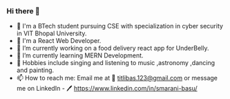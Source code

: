 ### Hi there 👋

- 🏢 I'm a BTech student pursuing CSE with specialization in cyber security in VIT Bhopal University. 
- 🧿 I'm a React Web Developer. 
- 🔭 I’m currently working on a food delivery react app for UnderBelly. 
- 🌱 I’m currently learning MERN Development. 
- 🎵 Hobbies include singing and listening to music ,astronomy ,dancing and painting.  
- 📫 How to reach me:
Email me at
📧 titlibas.123@gmail.com
or message me on LinkedIn - 
🖊 https://www.linkedin.com/in/smarani-basu/


